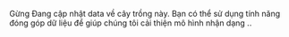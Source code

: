 Gừng
Đang cập nhật data về cây trồng này. Bạn có thể sử dụng tính năng đóng góp dữ liệu để giúp chúng tôi cải thiện mô hình nhận dạng ..